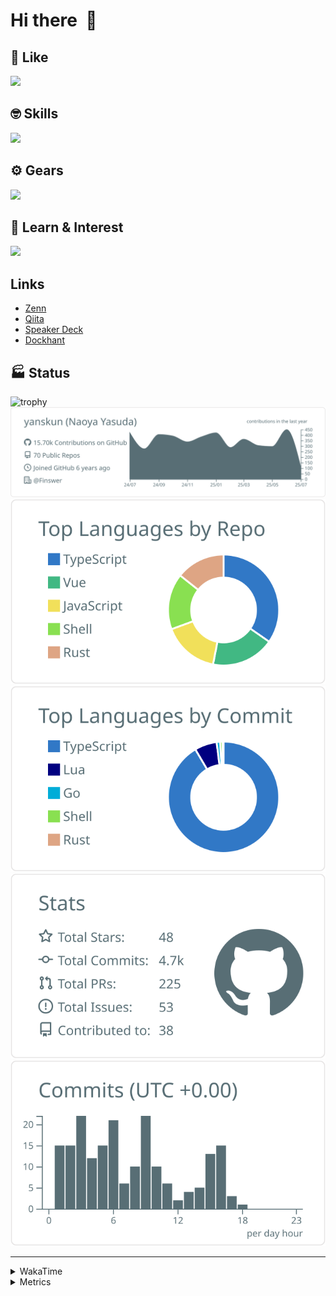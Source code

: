 # Hi there&nbsp; :wave:

## 💌 Like
<img src="https://go-skill-icons.vercel.app/api/icons?i=github" />

## 🤓 Skills
<img src="https://go-skill-icons.vercel.app/api/icons?i=js,ts,vue,nuxtjs,react,nextjs,go,lua,git" />

## ⚙️ Gears
<img src="https://go-skill-icons.vercel.app/api/icons?i=neovim,vscode,githubcopilot,alacritty,tmux" />

## 📖 Learn & Interest
<img src="https://go-skill-icons.vercel.app/api/icons?i=rust,deno,css,zig,playwright,githubactions,storybook,netlify,eslint" />

## Links
- [Zenn](https://zenn.dev/yanskun)
- [Qiita](https://qiita.com/yanskun)
- [Speaker Deck](https://speakerdeck.com/yanskun)
- [Dockhant](https://www.dockhunt.com/users/yanskun)

<!-- https://github.com/ryo-ma/github-profile-trophy -->

## 🏭 Status

<img src="https://github-profile-trophy.vercel.app/?username=yanskun&theme=onedark&row=1" alt="trophy">

<!-- https://github.com/vn7n24fzkq/github-profile-summary-cards -->
<picture>
  <source media="(prefers-color-scheme: dark)" srcset="https://raw.githubusercontent.com/yanskun/yanskun/master/profile-summary-card-output/nord_dark/0-profile-details.svg">
 <img src="https://raw.githubusercontent.com/yanskun/yanskun/master/profile-summary-card-output/default/0-profile-details.svg">
</picture>
<br>
<picture>
  <source media="(prefers-color-scheme: dark)" srcset="https://raw.githubusercontent.com/yanskun/yanskun/master/profile-summary-card-output/nord_dark/1-repos-per-language.svg">
 <img src="https://raw.githubusercontent.com/yanskun/yanskun/master/profile-summary-card-output/default/1-repos-per-language.svg">
</picture>
<picture>
  <source media="(prefers-color-scheme: dark)" srcset="https://raw.githubusercontent.com/yanskun/yanskun/master/profile-summary-card-output/nord_dark/2-most-commit-language.svg">
 <img src="https://raw.githubusercontent.com/yanskun/yanskun/master/profile-summary-card-output/default/2-most-commit-language.svg">
</picture>
<br>
<picture>
  <source media="(prefers-color-scheme: dark)" srcset="https://raw.githubusercontent.com/yanskun/yanskun/master/profile-summary-card-output/nord_dark/3-stats.svg">
 <img src="https://raw.githubusercontent.com/yanskun/yanskun/master/profile-summary-card-output/default/3-stats.svg">
</picture>
<picture>
  <source media="(prefers-color-scheme: dark)" srcset="https://raw.githubusercontent.com/yanskun/yanskun/master/profile-summary-card-output/nord_dark/4-productive-time.svg">
 <img src="https://raw.githubusercontent.com/yanskun/yanskun/master/profile-summary-card-output/default/4-productive-time.svg">
</picture>

---

<details>
  <summary>WakaTime</summary>
<!--START_SECTION:waka-->
![Code Time](http://img.shields.io/badge/Code%20Time-2%2C350%20hrs%2041%20mins-blue)

**🐱 My GitHub Data** 

> 📦 150.2 kB Used in GitHub's Storage 
 > 
> 🏆 2,294 Contributions in the Year 2025
 > 
> 💼 Opted to Hire
 > 
> 📜 131 Public Repositories 
 > 
> 🔑 6 Private Repositories 
 > 
**I'm an Early 🐤** 

```text
🌞 Morning                28698 commits       ████░░░░░░░░░░░░░░░░░░░░░   16.09 % 
🌆 Daytime                109329 commits      ███████████████░░░░░░░░░░   61.28 % 
🌃 Evening                36608 commits       █████░░░░░░░░░░░░░░░░░░░░   20.52 % 
🌙 Night                  3765 commits        █░░░░░░░░░░░░░░░░░░░░░░░░   02.11 % 
```
📅 **I'm Most Productive on Tuesday** 

```text
Monday                   28271 commits       ████░░░░░░░░░░░░░░░░░░░░░   15.85 % 
Tuesday                  39579 commits       ██████░░░░░░░░░░░░░░░░░░░   22.19 % 
Wednesday                37758 commits       █████░░░░░░░░░░░░░░░░░░░░   21.16 % 
Thursday                 34022 commits       █████░░░░░░░░░░░░░░░░░░░░   19.07 % 
Friday                   32402 commits       █████░░░░░░░░░░░░░░░░░░░░   18.16 % 
Saturday                 2168 commits        ░░░░░░░░░░░░░░░░░░░░░░░░░   01.22 % 
Sunday                   4200 commits        █░░░░░░░░░░░░░░░░░░░░░░░░   02.35 % 
```


📊 **This Week I Spent My Time On** 

```text
🕑︎ Time Zone: Asia/Tokyo

💬 Programming Languages: 
TypeScript               18 hrs 17 mins      █████████████░░░░░░░░░░░░   50.77 % 
Go                       8 hrs 10 mins       ██████░░░░░░░░░░░░░░░░░░░   22.67 % 
JSON                     3 hrs 19 mins       ██░░░░░░░░░░░░░░░░░░░░░░░   09.20 % 
Markdown                 1 hr 30 mins        █░░░░░░░░░░░░░░░░░░░░░░░░   04.19 % 
Other                    1 hr 21 mins        █░░░░░░░░░░░░░░░░░░░░░░░░   03.77 % 

🔥 Editors: 
Neovim                   31 hrs 56 mins      ██████████████████████░░░   88.66 % 
VS Code                  4 hrs 5 mins        ███░░░░░░░░░░░░░░░░░░░░░░   11.34 % 

💻 Operating System: 
Mac                      36 hrs 1 min        █████████████████████████   100.00 % 
```


 Last Updated on 08/07/2025 05:32:19 UTC
<!--END_SECTION:waka-->
</details>

<details>
  <summary>Metrics</summary>
  <img src="https://github.com/yanskun/yanskun/blob/main/github-metrics.svg" alt="Metrics">
</details>
